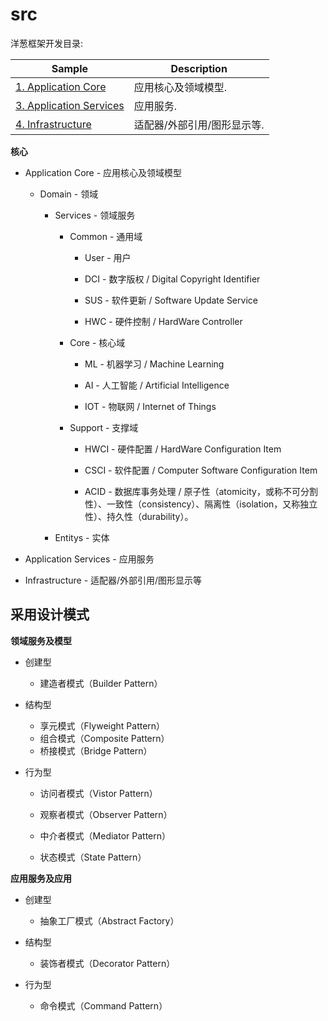 # src

洋葱框架开发目录:

| Sample                           | Description                                                                                                                                                                                    |
|----------------------------------|------------------------------------------------------------------------------------------------------------------------------------------------------------------------------------------------|
| [1. Application Core](./Application%20Core) | 应用核心及领域模型.
| [3. Application Services](./Application%20Services)  | 应用服务.
| [4. Infrastructure](./Infrastructure) | 适配器/外部引用/图形显示等.


**核心**
- Application Core - 应用核心及领域模型

  - Domain - 领域

    - Services - 领域服务

      - Common - 通用域

        - User - 用户

        - DCI - 数字版权 / Digital Copyright Identifier

        - SUS - 软件更新 / Software Update Service

        - HWC - 硬件控制 / HardWare Controller

      - Core - 核心域

        - ML - 机器学习 / Machine Learning

        - AI - 人工智能 / Artificial Intelligence

        - IOT - 物联网 / Internet of Things

      - Support - 支撑域

        - HWCI - 硬件配置 / HardWare Configuration Item

        - CSCI - 软件配置 / Computer Software Configuration Item

        - ACID - 数据库事务处理 / 原子性（atomicity，或称不可分割性）、一致性（consistency）、隔离性（isolation，又称独立性）、持久性（durability）。
    - Entitys - 实体

- Application Services - 应用服务

- Infrastructure - 适配器/外部引用/图形显示等

## 采用设计模式

**领域服务及模型**

- 创建型

  - 建造者模式（Builder Pattern）

- 结构型

  - 享元模式（Flyweight Pattern）
  - 组合模式（Composite Pattern）
  - 桥接模式（Bridge Pattern）

- 行为型

  - 访问者模式（Vistor Pattern）

  - 观察者模式（Observer Pattern）
  
  - 中介者模式（Mediator Pattern）

  - 状态模式（State Pattern）

**应用服务及应用**

- 创建型

  - 抽象工厂模式（Abstract Factory）

- 结构型

  - 装饰者模式（Decorator Pattern）

- 行为型

  - 命令模式（Command Pattern）
